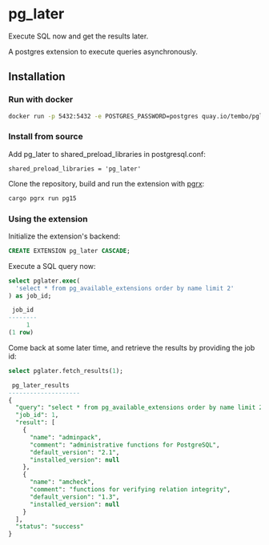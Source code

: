 # pg_later
Execute SQL now and get the results later.

A postgres extension to execute queries asynchronously. 

## Installation

### Run with docker

```bash
docker run -p 5432:5432 -e POSTGRES_PASSWORD=postgres quay.io/tembo/pglater-pg:latest
```

### Install from source

Add pg_later to shared_preload_libraries in postgresql.conf:

```text
shared_preload_libraries = 'pg_later'
```

Clone the repository, build and run the extension with [pgrx](https://github.com/pgcentralfoundation/pgrx):

```bash
cargo pgrx run pg15
```

### Using the extension

Initialize the extension's backend:

```sql
CREATE EXTENSION pg_later CASCADE;
```

Execute a SQL query now:

```sql
select pglater.exec(
  'select * from pg_available_extensions order by name limit 2'
) as job_id;

 job_id 
--------
     1
(1 row)
```

Come back at some later time, and retrieve the results by providing the job id:

```sql
select pglater.fetch_results(1);

 pg_later_results                                                                                                                                                                                       
--------------------
{
  "query": "select * from pg_available_extensions order by name limit 2",
  "job_id": 1,
  "result": [
    {
      "name": "adminpack",
      "comment": "administrative functions for PostgreSQL",
      "default_version": "2.1",
      "installed_version": null
    },
    {
      "name": "amcheck",
      "comment": "functions for verifying relation integrity",
      "default_version": "1.3",
      "installed_version": null
    }
  ],
  "status": "success"
}
```
